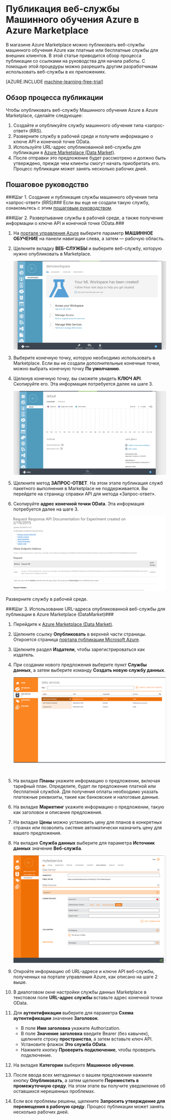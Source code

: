 <properties 
	pageTitle="Публикация веб-службы машинного обучения в Azure Marketplace | Microsoft Azure"
	description="Публикация веб-службы машинного обучения Azure в Azure Marketplace"
	services="machine-learning"
	documentationCenter=""
	authors="LuisCabrer"
	manager="paulettm"
	editor="cgronlun"/>

<tags 
	ms.service="machine-learning"
	ms.workload="data-services"
	ms.tgt_pltfrm="na"
	ms.devlang="na"
	ms.topic="article"
	ms.date="09/01/2015"
	ms.author="bharaths"/>

# Публикация веб-службы Машинного обучения Azure в Azure Marketplace 

В магазине Azure Marketplace можно публиковать веб-службы машинного обучения Azure как платные или бесплатные службы для внешних клиентов. В этой статье приводится обзор процесса публикации со ссылками на руководства для начала работы. С помощью этой процедуры можно разрешить другим разработчикам использовать веб-службы в их приложениях.


[AZURE.INCLUDE [machine-learning-free-trial](../../includes/machine-learning-free-trial.md)]

## Обзор процесса публикации 

Чтобы опубликовать веб-службу Машинного обучения Azure в Azure Marketplace, сделайте следующее:

1. Создайте и опубликуйте службу машинного обучения типа «запрос-ответ» (RRS).
2. Разверните службу в рабочей среде и получите информацию о ключе API и конечной точке OData.
3. Используйте URL-адрес опубликованной веб-службы для публикации в [Azure Marketplace (Data Market)](https://publish.windowsazure.com/workspace/). 
4. После отправки это предложение будет рассмотрено и должно быть утверждено, прежде чем клиенты смогут начать приобретать его. Процесс публикации может занять несколько рабочих дней. 

## Пошаговое руководство
###Шаг 1. Создание и публикация службы машинного обучения типа «запрос-ответ» (RRS)###
 Если вы еще не создали такую службу, ознакомьтесь с этим [пошаговым руководством](machine-learning-walkthrough-5-publish-web-service.md).

###Шаг 2. Развертывание службы в рабочей среде, а также получение информации о ключе API и конечной точке OData.###
1. На [портале управления Azure](http://manage.windowsazure.com) выберите параметр **МАШИННОЕ ОБУЧЕНИЕ** на панели навигации слева, а затем — рабочую область. 

2. Щелкните вкладку **ВЕБ-СЛУЖБЫ** и выберите веб-службу, которую нужно опубликовать в Marketplace.

	![Azure Marketplace][workspace]

3. Выберите конечную точку, которую необходимо использовать в Marketplace. Если вы не создали дополнительные конечные точки, можно выбрать конечную точку **По умолчанию**.

4. Щелкнув конечную точку, вы сможете увидеть **КЛЮЧ API**. Скопируйте его. Эта информация потребуется далее на шаге 3.

	![Azure Marketplace][apikey]

5. Щелкните метод **ЗАПРОС-ОТВЕТ**. На этом этапе публикация служб пакетного выполнения в Marketplace не поддерживается. Вы перейдете на страницу справки API для метода «Запрос-ответ».

6. Скопируйте **адрес конечной точки OData**. Эта информация потребуется далее на шаге 3.

	![Azure Marketplace][odata]




Разверните службу в рабочей среде.



###Шаг 3. Использование URL-адреса опубликованной веб-службы для публикации в Azure Marketplace (DataMarket)###

1.  Перейдите к [Azure Marketplace (Data Market)](http://datamarket.azure.com/home). 
2.  Щелкните ссылку **Опубликовать** в верхней части страницы. Откроется страница [портала публикации Microsoft Azure](https://publish.windowsazure.com).
3.  Щелкните раздел **Издатели**, чтобы зарегистрироваться как издатель.
4.	При создании нового предложения выберите пункт **Службы данных**, а затем выберите команду **Создать новую службу данных**. 
 
	![Azure Marketplace][image1]

	<br />


5.	На вкладке **Планы** укажите информацию о предложении, включая тарифный план. Определите, будет ли предложение платной или бесплатной службой. Для получения оплаты необходимо указать платежные реквизиты, такие как банковские и налоговые данные.

6.	На вкладке **Маркетинг** укажите информацию о предложении, такую как заголовок и описание предложения.

7.	На вкладке **Цены** можно установить цену для планов в конкретных странах или позволить системе автоматически назначить цену для вашего предложения.

8. На вкладке **Служба данных** выберите для параметра **Источник данных** значение **Веб-служба**.

	![Azure Marketplace][image2]

9.	Откройте информацию об URL-адресе и ключе API веб-службы, полученных на портале управления Azure, как описано на шаге 2 выше.

10.	В диалоговом окне настройки службы данных Marketplace в текстовом поле **URL-адрес службы** вставьте адрес конечной точки OData.

11. Для **аутентификации** выберите для параметра **Схема аутентификации** значение **Заголовок**.

	- В поле **Имя заголовка** укажите Authorization.
	- В поле **Значение заголовка** введите Bearer (без кавычек), щелкните строку **пространства**, а затем вставьте ключ API.
	- Установите флажок **Это служба OData**.
	- Нажмите кнопку **Проверить подключение**, чтобы проверить подключение.

12.	На вкладке **Категории** выберите **Машинное обучение**.

13. После ввода всех метаданных о вашем предложении нажмите кнопку **Опубликовать**, а затем щелкните **Переместить в промежуточную среду**. На этом этапе вы получите уведомление об оставшихся нерешенных проблемах.

14. Если все проблемы решены, щелкните **Запросить утверждение для перемещения в рабочую среду**. Процесс публикации может занять несколько рабочих дней.


[image1]: ./media/machine-learning-publish-web-service-to-azure-marketplace/image1.png
[image2]: ./media/machine-learning-publish-web-service-to-azure-marketplace/image2.png
[workspace]: ./media/machine-learning-publish-web-service-to-azure-marketplace/selectworkspace.png
[apikey]: ./media/machine-learning-publish-web-service-to-azure-marketplace/apikey.png
[odata]: ./media/machine-learning-publish-web-service-to-azure-marketplace/odata.png
 

<!---HONumber=September15_HO1-->